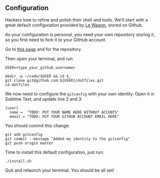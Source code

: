 ## Configuration

Hackers love to refine and polish their shell and tools. We'll start with a great default configuration provided by [Le Wagon](http://github.com/lewagon/dotfiles), stored on Github.

As your configuration is personal, you need your own repository storing it, so you first need to fork it to your GitHub account.

Go to [this page](https://github.com/lewagon/dotfiles/fork) and for the repository.

Then open your terminal, and run:

```shell
USER=<type_your_github_username>

mkdir -p ~/code/$USER && cd $_
git clone git@github.com:${USER}/dotfiles.git
cd dotfiles
```

We now need to configure the `gitconfig` with your own identity. Open it in Sublime Text, and update line 2 and 3:

```
[user]
  name =  "TODO: PUT YOUR NAME HERE WITHOUT ACCENTS"
  email = "TODO: PUT YOUR GITHUB ACCOUNT EMAIL HERE"
```

You should commit this change:

```shell
git add gitconfig
git commit --message "Added my identity to the gitconfig"
git push origin master
```

Time to install this default configuration, just run:

```shell
./install.sh
```

Quit and relaunch your terminal. You should be all set!